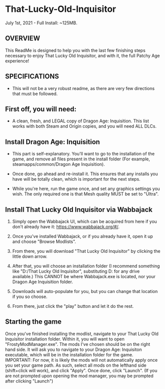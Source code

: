 # That-Lucky-Old-Inquisitor

July 1st, 2021 - Full Install: ~125MB.

## OVERVIEW

This ReadMe is designed to help you with the last few finishing steps necessary to enjoy That Lucky Old Inquisitor, and with it, the full Patchy Age experience!

## SPECIFICATIONS

- This will not be a very robust readme, as there are very few directions that must be followed.

## First off, you will need:

-   A clean, fresh, and LEGAL copy of Dragon Age: Inquisition. This list works with both Steam and Origin copies, and you will need ALL DLCs.

## Install Dragon Age: Inquisition

- This part is self-explanatory. You'll want to go to the installation of the game, and remove all files present in the install folder (For example, steamapps/common/Dragon Age Inquisition). 

- Once done, go ahead and re-install it. This ensures that any installs you have will be totally clean, which is important for the next steps. 

- While you're here, run the game once, and set any graphics settings you wish. The only required one is that Mesh quality MUST be set to "Ultra".

Install That Lucky Old Inquisitor via Wabbajack
------------------------------------------------

1.  Simply open the Wabbajack UI, which can be acquired from here if you don't already have it: <https://www.wabbajack.org/#/>. 

2.  Once you've installed Wabbajack, or if you already have it, open it up and choose "Browse Modlists". 

3.  From there, you will download "That Lucky Old Inquisitor" by clicking the little down arrow. 

4.  After that, you will choose an installation folder (I recommend something like "D:/That Lucky Old Inquisitor", substituting D: for any drive available.) This CANNOT be where Wabbajack.exe is located, nor your Dragon Age Inquisition folder.

5.  Downloads will auto-populate for you, but you can change that location if you so choose. 

6.  From there, just click the "play" button and let it do the rest.

## Starting the game

Once you've finished installing the modlist, navigate to your That Lucky Old Inquisitor installation folder. Within it, you will want to open "FrostyModManager.exe". The mods I've chosen should be on the right hand side. It will ask you to navigate to your Dragon Age: Inquisiton executable, which will be in the installation folder for the game. IMPORTANT: For now, it is likely the mods will not automatically apply once you set your game path. As such, select all mods on the lefthand side (shift+click will work), and click "Apply". Once done, click "Launch". (If you are not prompted upon opening the mod manager, you may be prompted after clicking "Launch")
